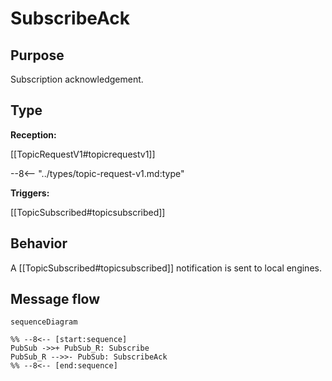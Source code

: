 <div class="message" markdown>


# SubscribeAck


## Purpose


<!-- --8<-- [start:purpose] -->
Subscription acknowledgement.
<!-- --8<-- [end:purpose] -->

## Type


 <!-- --8<-- [start:type] -->
**Reception:**

[[TopicRequestV1#topicrequestv1]]

--8<-- "../types/topic-request-v1.md:type"

**Triggers:**

[[TopicSubscribed#topicsubscribed]]

<!-- --8<-- [end:type] -->

## Behavior


<!-- --8<-- [start:behavior] -->
A [[TopicSubscribed#topicsubscribed]] notification is sent to local engines.
<!-- --8<-- [end:behavior] -->

## Message flow


<!-- --8<-- [start:messages] -->
```mermaid
sequenceDiagram

%% --8<-- [start:sequence]
PubSub ->>+ PubSub_R: Subscribe
PubSub_R -->>- PubSub: SubscribeAck
%% --8<-- [end:sequence]
```
<!-- --8<-- [end:messages] -->

</div>
